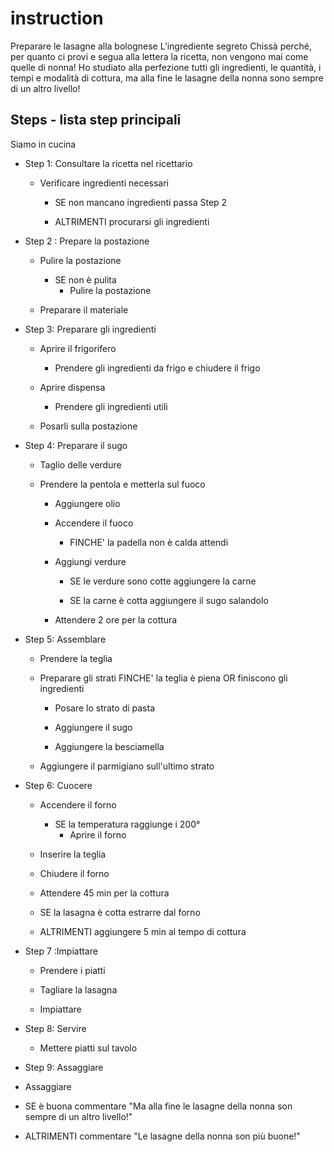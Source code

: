 # instruction

Preparare le lasagne alla bolognese
L’ingrediente segreto
Chissà perché, per quanto ci provi e segua alla lettera la ricetta, non vengono mai come quelle di nonna! Ho studiato alla perfezione tutti gli ingredienti, le quantità, i tempi e modalità di cottura, ma alla fine le lasagne della nonna sono sempre di un altro livello!

## Steps - lista step principali

Siamo in cucina

- Step 1: Consultare la ricetta nel ricettario

  - Verificare ingredienti necessari

    - SE non mancano ingredienti passa Step 2

    - ALTRIMENTI procurarsi gli ingredienti

- Step 2 : Prepare la postazione

  - Pulire la postazione

    - SE non è pulita
      - Pulire la postazione

  - Preparare il materiale

- Step 3: Preparare gli ingredienti

  - Aprire il frigorifero

    - Prendere gli ingredienti da frigo e chiudere il frigo

  - Aprire dispensa

    - Prendere gli ingredienti utili

  - Posarli sulla postazione

- Step 4: Preparare il sugo

  - Taglio delle verdure

  - Prendere la pentola e metterla sul fuoco

    - Aggiungere olio

    - Accendere il fuoco

      - FINCHE' la padella non è calda attendi

    - Aggiungi verdure

      - SE le verdure sono cotte aggiungere la carne

      - SE la carne è cotta aggiungere il sugo salandolo

    - Attendere 2 ore per la cottura

- Step 5: Assemblare

  - Prendere la teglia

  - Preparare gli strati FINCHE' la teglia è piena OR finiscono gli ingredienti

    - Posare lo strato di pasta

    - Aggiungere il sugo

    - Aggiungere la besciamella

  - Aggiungere il parmigiano sull'ultimo strato

- Step 6: Cuocere

  - Accendere il forno

    - SE la temperatura raggiunge i 200°
      - Aprire il forno

  - Inserire la teglia

  - Chiudere il forno

  - Attendere 45 min per la cottura

  - SE la lasagna è cotta estrarre dal forno
  - ALTRIMENTI aggiungere 5 min al tempo di cottura

- Step 7 :Impiattare

  - Prendere i piatti

  - Tagliare la lasagna

  - Impiattare

- Step 8: Servire

  - Mettere piatti sul tavolo

- Step 9: Assaggiare

- Assaggiare

- SE è buona commentare "Ma alla fine le lasagne della nonna son sempre di un altro livello!"
- ALTRIMENTI commentare "Le lasagne della nonna son più buone!"
